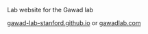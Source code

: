 Lab website for the Gawad lab

[gawad-lab-stanford.github.io](http://gawad-lab-stanford.github.io) or [gawadlab.com](http://gawadlab.com/)